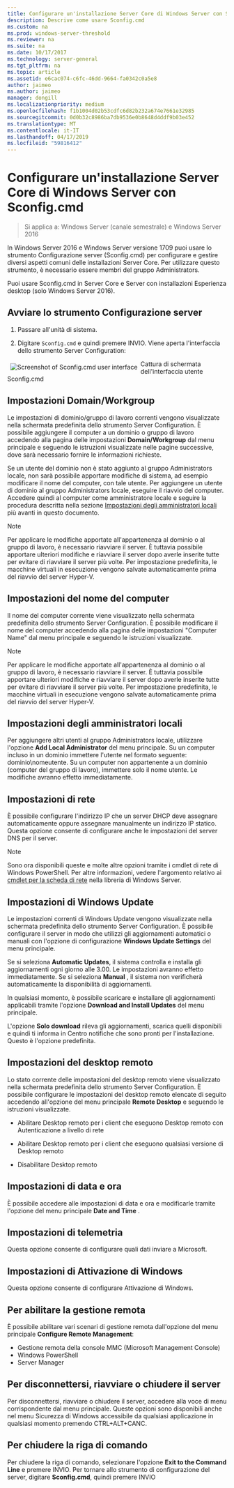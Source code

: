 ```yaml
---
title: Configurare un'installazione Server Core di Windows Server con Sconfig.cmd
description: Descrive come usare Sconfig.cmd
ms.custom: na
ms.prod: windows-server-threshold
ms.reviewer: na
ms.suite: na
ms.date: 10/17/2017
ms.technology: server-general
ms.tgt_pltfrm: na
ms.topic: article
ms.assetid: e6cac074-c6fc-46dd-9664-fa0342c0a5e8
author: jaimeo
ms.author: jaimeo
manager: dongill
ms.localizationpriority: medium
ms.openlocfilehash: f1b1004d02b53cdfc6d82b232a674e7661e32985
ms.sourcegitcommit: 0d0b32c8986ba7db9536e0b8648d4ddf9b03e452
ms.translationtype: MT
ms.contentlocale: it-IT
ms.lasthandoff: 04/17/2019
ms.locfileid: "59816412"
---
```

# <a name="configure-a-server-core-installation-of-windows-server-2016-or-windows-server-version-1709-with-sconfigcmd"></a>Configurare un'installazione Server Core di Windows Server con Sconfig.cmd
> Si applica a: Windows Server (canale semestrale) e Windows Server 2016

In Windows Server 2016 e Windows Server versione 1709 puoi usare lo strumento Configurazione server (Sconfig.cmd) per configurare e gestire diversi aspetti comuni delle installazioni Server Core. Per utilizzare questo strumento, è necessario essere membri del gruppo Administrators.  
  
Puoi usare Sconfig.cmd in Server Core e Server con installazioni Esperienza desktop (solo Windows Server 2016). 
  
## <a name="start-the-server-configuration-tool"></a>Avviare lo strumento Configurazione server  
  
1.  Passare all'unità di sistema.  
  
2.  Digitare `Sconfig.cmd` e quindi premere INVIO. Viene aperta l'interfaccia dello strumento Server Configuration:  
  
 <img src="mainsconfigpage.png" style='float:left; padding:.5em;' alt="Screenshot of Sconfig.cmd user interface">  
Cattura di schermata dell'interfaccia utente Sconfig.cmd  
  
##  <a name="BKMK_Domainworkgroup"></a> Impostazioni Domain/Workgroup  
 Le impostazioni di dominio/gruppo di lavoro correnti vengono visualizzate nella schermata predefinita dello strumento Server Configuration. È possibile aggiungere il computer a un dominio o gruppo di lavoro accedendo alla pagina delle impostazioni **Domain/Workgroup** dal menu principale e seguendo le istruzioni visualizzate nelle pagine successive, dove sarà necessario fornire le informazioni richieste.  
  
 Se un utente del dominio non è stato aggiunto al gruppo Administrators locale, non sarà possibile apportare modifiche di sistema, ad esempio modificare il nome del computer, con tale utente. Per aggiungere un utente di dominio al gruppo Administrators locale, eseguire il riavvio del computer. Accedere quindi al computer come amministratore locale e seguire la procedura descritta nella sezione [Impostazioni degli amministratori locali](assetId:///3c2f8ca4-6adc-4ebd-8daf-eb0de16c2c7d#BKMK_Localadministratorsettings) più avanti in questo documento.  
  
> [!NOTE]
>  Per applicare le modifiche apportate all'appartenenza al dominio o al gruppo di lavoro, è necessario riavviare il server. È tuttavia possibile apportare ulteriori modifiche e riavviare il server dopo averle inserite tutte per evitare di riavviare il server più volte. Per impostazione predefinita, le macchine virtuali in esecuzione vengono salvate automaticamente prima del riavvio del server Hyper-V.  
  
## <a name="computer-name-settings"></a>Impostazioni del nome del computer  
 Il nome del computer corrente viene visualizzato nella schermata predefinita dello strumento Server Configuration. È possibile modificare il nome del computer accedendo alla pagina delle impostazioni "Computer Name" dal menu principale e seguendo le istruzioni visualizzate.  
  
> [!NOTE]
>  Per applicare le modifiche apportate all'appartenenza al dominio o al gruppo di lavoro, è necessario riavviare il server. È tuttavia possibile apportare ulteriori modifiche e riavviare il server dopo averle inserite tutte per evitare di riavviare il server più volte. Per impostazione predefinita, le macchine virtuali in esecuzione vengono salvate automaticamente prima del riavvio del server Hyper-V.  
  
##  <a name="BKMK_Localadministratorsettings"></a> Impostazioni degli amministratori locali  
 Per aggiungere altri utenti al gruppo Administrators locale, utilizzare l'opzione **Add Local Administrator** del menu principale. Su un computer incluso in un dominio immettere l'utente nel formato seguente: dominio\nomeutente. Su un computer non appartenente a un dominio (computer del gruppo di lavoro), immettere solo il nome utente. Le modifiche avranno effetto immediatamente.  
  
## <a name="network-settings"></a>Impostazioni di rete  
 È possibile configurare l'indirizzo IP che un server DHCP deve assegnare automaticamente oppure assegnare manualmente un indirizzo IP statico. Questa opzione consente di configurare anche le impostazioni del server DNS per il server.  
  
> [!NOTE]
>  Sono ora disponibili queste e molte altre opzioni tramite i cmdlet di rete di Windows PowerShell. Per altre informazioni, vedere l'argomento relativo ai [cmdlet per la scheda di rete](https://technet.microsoft.com/library/jj134956.aspx) nella libreria di Windows Server.  
  
## <a name="windows-update-settings"></a>Impostazioni di Windows Update  
 Le impostazioni correnti di Windows Update vengono visualizzate nella schermata predefinita dello strumento Server Configuration. È possibile configurare il server in modo che utilizzi gli aggiornamenti automatici o manuali con l'opzione di configurazione **Windows Update Settings** del menu principale.  
  
 Se si seleziona **Automatic Updates**, il sistema controlla e installa gli aggiornamenti ogni giorno alle 3.00. Le impostazioni avranno effetto immediatamente. Se si seleziona **Manual** , il sistema non verificherà automaticamente la disponibilità di aggiornamenti.  
  
 In qualsiasi momento, è possibile scaricare e installare gli aggiornamenti applicabili tramite l'opzione **Download and Install Updates** del menu principale.

 L'opzione **Solo download** rileva gli aggiornamenti, scarica quelli disponibili e quindi ti informa in Centro notifiche che sono pronti per l'installazione. Questo è l'opzione predefinita.  
  
## <a name="remote-desktop-settings"></a>Impostazioni del desktop remoto  
 Lo stato corrente delle impostazioni del desktop remoto viene visualizzato nella schermata predefinita dello strumento Server Configuration. È possibile configurare le impostazioni del desktop remoto elencate di seguito accedendo all'opzione del menu principale **Remote Desktop** e seguendo le istruzioni visualizzate.  
  
-   Abilitare Desktop remoto per i client che eseguono Desktop remoto con Autenticazione a livello di rete  
  
-   Abilitare Desktop remoto per i client che eseguono qualsiasi versione di Desktop remoto  
  
-   Disabilitare Desktop remoto  
  
## <a name="date-and-time-settings"></a>Impostazioni di data e ora  
 È possibile accedere alle impostazioni di data e ora e modificarle tramite l'opzione del menu principale **Date and Time** . 

## <a name="telemetry-settings"></a>Impostazioni di telemetria
Questa opzione consente di configurare quali dati inviare a Microsoft.

## <a name="windows-activation-settings"></a>Impostazioni di Attivazione di Windows
Questa opzione consente di configurare Attivazione di Windows.
  
## <a name="to-enable-remote-management"></a>Per abilitare la gestione remota  
È possibile abilitare vari scenari di gestione remota dall'opzione del menu principale **Configure Remote Management**:  
  
-   Gestione remota della console MMC (Microsoft Management Console)  
-   Windows PowerShell  
-   Server Manager  
  
## <a name="to-log-off-restart-or-shut-down-the-server"></a>Per disconnettersi, riavviare o chiudere il server  
 Per disconnettersi, riavviare o chiudere il server, accedere alla voce di menu corrispondente dal menu principale. Queste opzioni sono disponibili anche nel menu Sicurezza di Windows accessibile da qualsiasi applicazione in qualsiasi momento premendo CTRL+ALT+CANC.  
  
## <a name="to-exit-to-the-command-line"></a>Per chiudere la riga di comando  
 Per chiudere la riga di comando, selezionare l'opzione **Exit to the Command Line** e premere INVIO. Per tornare allo strumento di configurazione del server, digitare **Sconfig.cmd**, quindi premere INVIO
